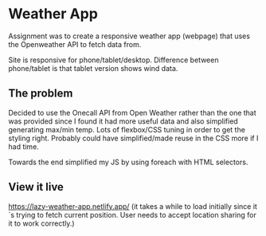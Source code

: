 # Weather App

Assignment was to create a responsive weather app (webpage) that uses the Openweather API to fetch data from.

Site is responsive for phone/tablet/desktop. Difference between phone/tablet is that tablet version shows wind data.

## The problem

Decided to use the Onecall API from Open Weather rather than the one that was provided since I found it had more useful data and also simplified generating max/min temp. Lots of flexbox/CSS tuning in order to get the styling right. Probably could have simplified/made reuse in the CSS more if I had time.

Towards the end simplified my JS by using foreach with HTML selectors.

## View it live

https://lazy-weather-app.netlify.app/ (it takes a while to load initially since it´s trying to fetch current position. User needs to accept location sharing for it to work correctly.)
